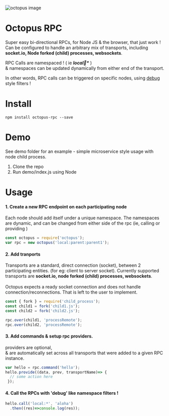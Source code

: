 ![octopus image][logo]

[logo]:https://upload.wikimedia.org/wikipedia/commons/thumb/0/01/Phantom_Open_Emoji_1f419.svg/240px-Phantom_Open_Emoji_1f419.svg.png

# Octopus RPC
Super easy bi-directional RPCs, for Node JS & the browser, that just work !<br>
Can be configured to handle an arbitrary mix of transports, including <b>socket.io, Node forked (child) processes, websockets</b>. 

RPC Calls are namespaced ! ( ie <b><i>local:child:*</i></b> ) 
<br>&amp; namespaces can be updated dynamically from either end of the transport. 

In other words, RPC calls can be triggered on specific nodes, using [debug](https://github.com/visionmedia/debug) style filters ! 

# Install
```
npm install octopus-rpc --save
```

# Demo
See demo folder for an example - simple microservice style usage with node child process.

1. Clone the repo
2. Run demo/index.js using Node

# Usage
#### 1. Create a new RPC endpoint on each participating node 
Each node should add itself under a unique namespace. The namespaces are dynamic, and can be changed from either side of the rpc (ie, calling or providing )
```javascript
const octopus = require('octopus');
var rpc = new octopus('local:parent:parent1');
```
#### 2. Add tranports<br>
Transports are a standard, direct connection (socket), between 2 participating entities. (for eg: client to server socket).
Currently supported transports are <b>socket.io, node forked (child) processes, websockets</b>. 
<br><br>Octopus expects a ready socket connection and does not handle connection/reconnections. That is left to the user to implement.
```javascript
const { fork } = require('child_process');
const child1 = fork('child1.js');
const child2 = fork('child2.js');

rpc.over(child1, 'processRemote');
rpc.over(child2, 'processRemote');
```
#### 3. Add commands & setup rpc providers.
providers are optional, 
<br>&amp; are automatically set across all transports that were added to a given RPC instance.
```javascript
var hello = rpc.command('hello');
hello.provide((data, prev, transportName)=> {
  // some action here
 });
```
#### 4. Call the RPCs with 'debug' like namespace filters !

```javascript
hello.call('local:*', 'aloha')
  .then((res)=>console.log(res));
```
